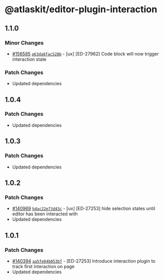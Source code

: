 # @atlaskit/editor-plugin-interaction

## 1.1.0

### Minor Changes

- [#156585](https://bitbucket.org/atlassian/atlassian-frontend-monorepo/pull-requests/156585)
  [`a63da8fac528b`](https://bitbucket.org/atlassian/atlassian-frontend-monorepo/commits/a63da8fac528b) -
  [ux] [ED-27962] Code block will now trigger interaction state

### Patch Changes

- Updated dependencies

## 1.0.4

### Patch Changes

- Updated dependencies

## 1.0.3

### Patch Changes

- Updated dependencies

## 1.0.2

### Patch Changes

- [#140969](https://bitbucket.org/atlassian/atlassian-frontend-monorepo/pull-requests/140969)
  [`b4ac22e73d43c`](https://bitbucket.org/atlassian/atlassian-frontend-monorepo/commits/b4ac22e73d43c) -
  [ux] [ED-27253] hide selection states until editor has been interacted with
- Updated dependencies

## 1.0.1

### Patch Changes

- [#140394](https://bitbucket.org/atlassian/atlassian-frontend-monorepo/pull-requests/140394)
  [`aa5fe04b853bf`](https://bitbucket.org/atlassian/atlassian-frontend-monorepo/commits/aa5fe04b853bf) -
  [ED-27253] Introduce interaction plugin to track first interaction on page
- Updated dependencies
